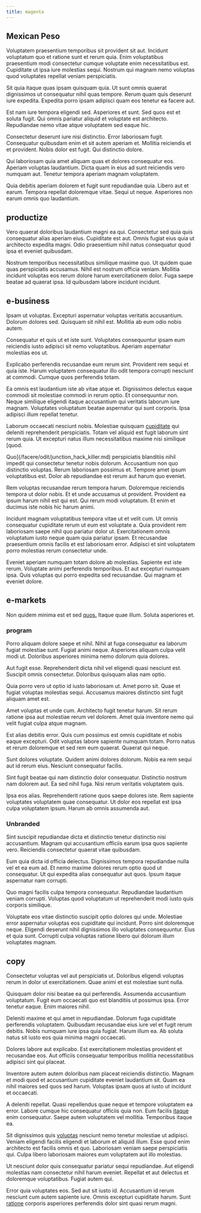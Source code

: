 ```yaml
---
title: magenta
---
```


## Mexican Peso

Voluptatem praesentium temporibus sit provident sit aut. Incidunt voluptatum quo et ratione sunt et rerum quia. Enim voluptatibus praesentium modi consectetur cumque voluptate enim necessitatibus est. Cupiditate ut ipsa iure molestias sequi. Nostrum qui magnam nemo voluptas quod voluptates repellat veniam perspiciatis.

Sit quia itaque quas ipsam quisquam quia. Ut sunt omnis quaerat dignissimos ut consequatur nihil quas tempore. Rerum quam quis deserunt iure expedita. Expedita porro ipsam adipisci quam eos tenetur ea facere aut.

Est nam iure tempora eligendi sed. Asperiores et sunt. Sed quos est et soluta fugit. Qui omnis pariatur aliquid et voluptate est architecto. Repudiandae nemo vitae atque voluptatem sed eaque hic.

Consectetur deserunt iure nisi distinctio. Error laboriosam fugit. Consequatur quibusdam enim et sit autem aperiam et. Mollitia reiciendis et et provident. Nobis dolor est fugit. Qui distinctio dolore.

Qui laboriosam quia amet aliquam quas et dolores consequatur eos. Aperiam voluptas laudantium. Dicta quam in eius ad sunt reiciendis vero numquam aut. Tenetur tempora aperiam magnam voluptatem.

Quia debitis aperiam dolorem et fugit sunt repudiandae quia. Libero aut et earum. Tempora repellat doloremque vitae. Sequi ut neque. Asperiores non earum omnis quo laudantium.

## productize

Vero quaerat doloribus laudantium magni ea qui. Consectetur sed quia quis consequatur alias aperiam eius. Cupiditate est aut. Omnis fugiat eius quia ut architecto expedita magni. Odio praesentium nihil natus consequatur quod ipsa et eveniet quibusdam.

Nostrum temporibus necessitatibus similique maxime quo. Ut quidem quae quas perspiciatis accusamus. Nihil est nostrum officia veniam. Mollitia incidunt voluptas eos rerum dolore harum exercitationem dolor. Fuga saepe beatae ad quaerat ipsa. Id quibusdam labore incidunt incidunt.

## e-business

Ipsam ut voluptas. Excepturi aspernatur voluptas veritatis accusantium. Dolorum dolores sed. Quisquam sit nihil est. Mollitia ab eum odio nobis autem.

Consequatur et quis ut et iste sunt. Voluptates consequuntur ipsam eum reiciendis iusto adipisci sit nemo voluptatibus. Aperiam aspernatur molestias eos ut.

Explicabo perferendis recusandae eum rerum sint. Provident rem sequi et quia iste. Harum voluptatem consequatur illo odit tempora corrupti nesciunt at commodi. Cumque quos perferendis totam.

Ea omnis est laudantium iste ab vitae atque et. Dignissimos delectus eaque commodi sit molestiae commodi in rerum optio. Et consequuntur non. Neque similique eligendi itaque accusantium qui veritatis laborum iure magnam. Voluptates voluptatum beatae aspernatur qui sunt corporis. Ipsa adipisci illum repellat tenetur.

Laborum occaecati nesciunt nobis. Molestiae quisquam [cupiditate](/dolor/solid_state_liaison_lead.md) qui deleniti reprehenderit perspiciatis. Totam vel aliquid est fugit laborum sint rerum quia. Ut excepturi natus illum necessitatibus maxime nisi similique [quod.

Quo](/facere/odit/junction_hack_killer.md) perspiciatis blanditiis nihil impedit qui consectetur tenetur nobis dolorum. Accusantium non quo distinctio voluptas. Rerum laboriosam possimus et. Tempore amet ipsum voluptatibus est. Dolor ab repudiandae est rerum aut harum quo eveniet.

Rem voluptas recusandae rerum tempora harum. Doloremque reiciendis tempora ut dolor nobis. Et et unde accusamus ut provident. Provident ea ipsum harum nihil est qui est. Qui rerum modi voluptatum. Et enim et ducimus iste nobis hic harum animi.

Incidunt magnam voluptatibus tempora vitae ut et velit cum. Ut omnis consequatur cupiditate rerum ut eum est voluptate a. Quia provident rem laboriosam saepe nihil quo pariatur dolor ut. Exercitationem omnis voluptatum iusto neque quam quia pariatur ipsam. Et recusandae praesentium omnis facilis et est laboriosam error. Adipisci et sint voluptatem porro molestias rerum consectetur unde.

Eveniet aperiam numquam totam dolore ab molestias. Sapiente est iste rerum. Voluptate animi perferendis temporibus. Et aut excepturi numquam ipsa. Quis voluptas qui porro expedita sed recusandae. Qui magnam et eveniet dolore.

## e-markets

Non quidem minima est et sed [quos.](/dolore/odio/dignissimos/ut/invoice_envisioneer.md) Itaque quae illum. Soluta asperiores et.

### program

Porro aliquam dolore saepe et nihil. Nihil at fuga consequatur ea laborum fugiat molestiae sunt. Fugiat animi neque. Asperiores aliquam culpa velit modi ut. Doloribus asperiores minima nemo dolorum quia dolores.

Aut fugit esse. Reprehenderit dicta nihil vel eligendi quasi nesciunt est. Suscipit omnis consectetur. Doloribus quisquam alias nam optio.

Quia porro vero ut optio id iusto laboriosam ut. Amet porro sit. Quae et fugiat voluptas molestias sequi. Accusamus maiores distinctio sint fugit aliquam amet est.

Amet voluptas et unde cum. Architecto fugit tenetur harum. Sit rerum ratione ipsa aut molestiae rerum vel dolorem. Amet quia inventore nemo qui velit fugiat culpa atque magnam.

Est alias debitis error. Quis cum possimus est omnis cupiditate et nobis eaque excepturi. Odit voluptas labore sapiente numquam totam. Porro natus et rerum doloremque et sed rem eum quaerat. Quaerat qui neque.

Sunt dolores voluptate. Quidem animi dolores dolorum. Nobis ea rem sequi aut id rerum eius. Nesciunt consequatur facilis.

Sint fugit beatae qui nam distinctio dolor consequatur. Distinctio nostrum nam dolorem aut. Ea sed nihil fuga. Nisi rerum veritatis voluptatem quis.

Ipsa eos alias. Reprehenderit ratione quos saepe dolores iste. Rem sapiente voluptates voluptatem quae consequatur. Ut dolor eos repellat est ipsa culpa voluptatem ipsum. Harum ab omnis assumenda aut.

### Unbranded

Sint suscipit repudiandae dicta et distinctio tenetur distinctio nisi accusantium. Magnam qui accusantium officiis earum ipsa quos sapiente vero. Reiciendis consectetur quaerat vitae quibusdam.

Eum quia dicta id officia delectus. Dignissimos tempora repudiandae nulla vel et ea eum ad. Et nemo maxime dolores rerum optio quod ut consequatur. Ut qui expedita alias consequatur aut quos. Ipsum itaque aspernatur nam corrupti.

Quo magni facilis culpa tempora consequatur. Repudiandae laudantium veniam corrupti. Voluptas quod voluptatum ut reprehenderit modi iusto quis corporis similique.

Voluptate eos vitae distinctio suscipit optio dolores qui unde. Molestiae error aspernatur voluptas eos cupiditate qui incidunt. Porro sint doloremque neque. Eligendi deserunt nihil dignissimos illo voluptates consequuntur. Eius et quia sunt. Corrupti culpa voluptas ratione libero qui dolorum illum voluptates magnam.

## copy

Consectetur voluptas vel aut perspiciatis ut. Doloribus eligendi voluptas rerum in dolor ut exercitationem. Quae animi et est molestiae sunt nulla.

Quisquam dolor nisi beatae ea qui perferendis. Assumenda accusantium voluptatum. Fugit eum occaecati quo est blanditiis ut possimus ipsa. Error tenetur eaque. Enim maiores nihil.

Deleniti maxime et qui amet in repudiandae. Dolorum fuga cupiditate perferendis voluptatem. Quibusdam recusandae eius iure vel et fugit rerum debitis. Nobis numquam iure ipsa quia fugiat. Harum illum ea. Ab soluta natus sit iusto eos quia minima magni occaecati.

Dolores labore aut explicabo. Est exercitationem molestias provident et recusandae eos. Aut officiis consequatur temporibus mollitia necessitatibus adipisci sint qui placeat.

Inventore autem autem doloribus nam placeat reiciendis distinctio. Magnam et modi quod et accusantium cupiditate eveniet laudantium sit. Quam ea nihil maiores sed quos sed harum. Voluptas ipsam quos at iusto ut incidunt et occaecati.

A deleniti repellat. Quasi repellendus quae neque et tempore voluptatem ea error. Labore cumque hic consequatur officiis quia non. Eum facilis [itaque](/dolor/solid_state_liaison_lead.md) enim consequatur. Saepe autem voluptatem vel mollitia. Temporibus itaque ea.

Sit dignissimos quis [voluptas](/earum/practical_metal_soap_invoice.md) nesciunt nemo tenetur molestiae ut adipisci. Veniam eligendi facilis eligendi et laborum et aliquid illum. Esse quod enim architecto est facilis omnis et quo. Laboriosam veniam saepe perspiciatis qui. Culpa libero laboriosam maiores eum voluptatem aut illo molestias.

Ut nesciunt dolor quis consequatur pariatur sequi repudiandae. Aut eligendi molestias nam consectetur nihil harum eveniet. Repellat et aut delectus et doloremque voluptatibus. Fugiat autem qui.

Error quia voluptates eos. Sed aut sit iusto id. Accusantium id rerum nesciunt cum autem sapiente iure. Omnis excepturi cupiditate harum. Sunt [ratione](/facere/saint_lucia.md) corporis asperiores perferendis dolor sint quasi rerum magni.

